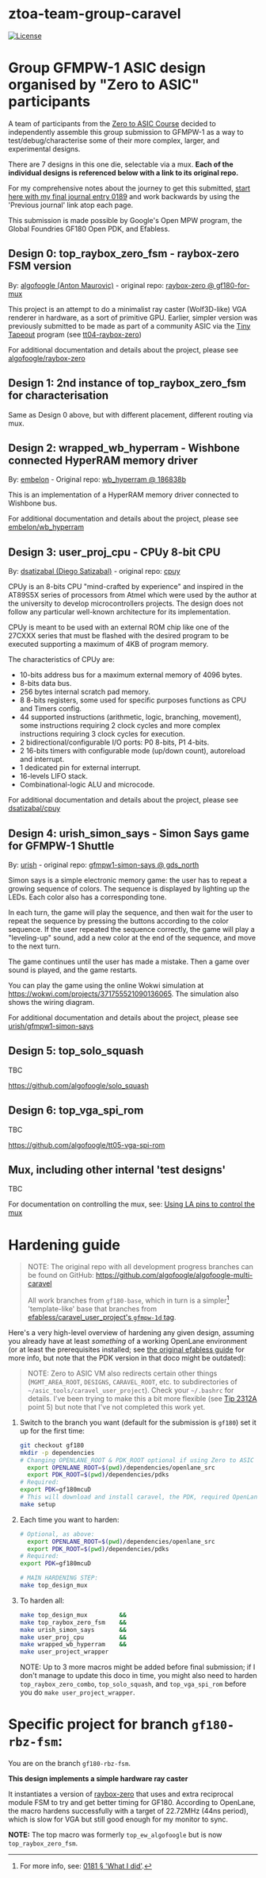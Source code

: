 # ztoa-team-group-caravel

[![License](https://img.shields.io/badge/License-Apache%202.0-blue.svg)](https://opensource.org/licenses/Apache-2.0)

# Group GFMPW-1 ASIC design organised by "Zero to ASIC" participants

A team of participants from the [Zero to ASIC Course](https://zerotoasiccourse.com) decided to independently assemble this group submission to GFMPW-1 as a way to test/debug/characterise some of their more complex, larger, and experimental designs.

There are 7 designs in this one die, selectable via a mux. **Each of the individual designs is referenced below with a link to its original repo.**

For my comprehensive notes about the journey to get this submitted, [start here with my final journal entry 0189](https://github.com/algofoogle/journal/blob/master/0189-2023-12-11.md) and work backwards by using the 'Previous journal' link atop each page.

This submission is made possible by Google's Open MPW program, the Global Foundries GF180 Open PDK, and Efabless.


## Design 0: top_raybox_zero_fsm - raybox-zero FSM version

By: [algofoogle (Anton Maurovic)] - original repo: [raybox-zero @ gf180-for-mux](https://github.com/algofoogle/raybox-zero/tree/gf180-for-mux)

This project is an attempt to do a minimalist ray caster (Wolf3D-like) VGA renderer in hardware, as a sort of primitive GPU. Earlier, simpler version was previously submitted to be made as part of a community ASIC via the [Tiny Tapeout] program (see [tt04-raybox-zero])

For additional documentation and details about the project, please see [algofoogle/raybox-zero](https://github.com/algofoogle/raybox-zero)


[algofoogle (Anton Maurovic)]: https://github.com/algofoogle
[Tiny Tapeout]: https://tinytapeout.com
[tt04-raybox-zero]: https://github.com/algofoogle/tt04-raybox-zero


## Design 1: 2nd instance of top_raybox_zero_fsm for characterisation

Same as Design 0 above, but with different placement, different routing via mux.


## Design 2: wrapped_wb_hyperram - Wishbone connected HyperRAM memory driver

By: [embelon] - Original repo: [wb_hyperram @ 186838b](https://github.com/embelon/wb_hyperram/tree/186838b2605fdc31cdaf1b83afdefef1dd36c42d)

This is an implementation of a HyperRAM memory driver connected to Wishbone bus.

For additional documentation and details about the project, please see [embelon/wb_hyperram](https://github.com/embelon/wb_hyperram)

[embelon]: https://github.com/embelon


## Design 3: user_proj_cpu - CPUy 8-bit CPU

By: [dsatizabal (Diego Satizabal)] - original repo: [cpuy](https://github.com/dsatizabal/cpuy)

CPUy is an 8-bits CPU "mind-crafted by experience" and inspired in the AT89S5X series of processors from Atmel which were used by the author at the university to develop microcontrollers projects. The design does not follow any particular well-known architecture for its implementation.

CPUy is meant to be used with an external ROM chip like one of the 27CXXX series that must be flashed with the desired program to be executed supporting a maximum of 4KB of program memory.

The characteristics of CPUy are:
*   10-bits address bus for a maximum external memory of 4096 bytes.
*   8-bits data bus.
*   256 bytes internal scratch pad memory.
*   8 8-bits registers, some used for specific purposes functions as CPU and Timers config.
*   44 supported instructions (arithmetic, logic, branching, movement), some instructions requiring 2 clock cycles and more complex instructions requiring 3 clock cycles for execution.
*   2 bidirectional/configurable I/O ports: P0 8-bits, P1 4-bits.
*   2 16-bits timers with configurable mode (up/down count), autoreload and interrupt.
*   1 dedicated pin for external interrupt.
*   16-levels LIFO stack.
*   Combinational-logic ALU and microcode.

For additional documentation and details about the project, please see [dsatizabal/cpuy](https://github.com/dsatizabal/cpuy)

[dsatizabal (Diego Satizabal)]: https://github.com/dsatizabal


## Design 4: urish_simon_says - Simon Says game for GFMPW-1 Shuttle

By: [urish] - original repo: [gfmpw1-simon-says @ gds_north](https://github.com/urish/gfmpw1-simon-says/tree/gds_north)

Simon says is a simple electronic memory game: the user has to repeat a growing sequence of colors. The sequence is displayed by lighting up the LEDs. Each color also has a corresponding tone.

In each turn, the game will play the sequence, and then wait for the user to repeat the sequence by pressing the buttons according to the color sequence. If the user repeated the sequence correctly, the game will play a "leveling-up" sound, add a new color at the end of the sequence, and move to the next turn.

The game continues until the user has made a mistake. Then a game over sound is played, and the game restarts.

You can play the game using the online Wokwi simulation at https://wokwi.com/projects/371755521090136065. The simulation also shows the wiring diagram.

For additional documentation and details about the project, please see [urish/gfmpw1-simon-says](https://github.com/urish/gfmpw1-simon-says)

[urish]: https://github.com/urish



## Design 5: top_solo_squash

TBC

https://github.com/algofoogle/solo_squash


## Design 6: top_vga_spi_rom

TBC

https://github.com/algofoogle/tt05-vga-spi-rom


## Mux, including other internal 'test designs'

TBC

For documentation on controlling the mux, see: [Using LA pins to control the mux](https://github.com/algofoogle/journal/blob/master/0187-2023-12-09.md#using-la-pins-to-control-the-mux)


# Hardening guide

>   NOTE: The original repo with all development progress branches can be found on GitHub: https://github.com/algofoogle/algofoogle-multi-caravel
>   
>   All work branches from `gf180-base`, which in turn is a simpler[^1] 'template-like' base that branches from [efabless/caravel_user_project's `gfmpw-1d` tag](https://github.com/efabless/caravel_user_project/tree/gfmpw-1d).

<!-- footnote: -->
[^1]: For more info, see: [0181 &sect; 'What I did'](https://github.com/algofoogle/journal/blob/master/0181-2023-12-02.md#what-i-did).

Here's a very high-level overview of hardening any given design, assuming you already have at least *something* of a working OpenLane environment (or at least the prerequisites installed; see [the original efabless guide](https://github.com/efabless/caravel_user_project/blob/gfmpw-1c/docs/source/index.rst) for more info, but note that the PDK version in that doco might be outdated):

> NOTE: Zero to ASIC VM also redirects certain other things (`MGMT_AREA_ROOT`, `DESIGNS`, `CARAVEL_ROOT`, etc. to subdirectories of `~/asic_tools/caravel_user_project`). Check your `~/.bashrc` for details. I've been trying to make this a bit more flexible (see [Tip 2312A](https://github.com/algofoogle/journal/blob/master/tips/2312A.md) point 5) but note that I've not completed this work yet.

1.  Switch to the branch you want (default for the submission is `gf180`) set it up for the first time:
    ```bash
    git checkout gf180
    mkdir -p dependencies
    # Changing OPENLANE_ROOT & PDK_ROOT optional if using Zero to ASIC VM:
      export OPENLANE_ROOT=$(pwd)/dependencies/openlane_src
      export PDK_ROOT=$(pwd)/dependencies/pdks
    # Required:
    export PDK=gf180mcuD
    # This will download and install caravel, the PDK, required OpenLane version, etc.
    make setup
    ```
2.  Each time you want to harden:
    ```bash
    # Optional, as above:
      export OPENLANE_ROOT=$(pwd)/dependencies/openlane_src
      export PDK_ROOT=$(pwd)/dependencies/pdks
    # Required:
    export PDK=gf180mcuD

    # MAIN HARDENING STEP:
    make top_design_mux
    ```
3.  To harden all:
    ```bash
    make top_design_mux         &&
    make top_raybox_zero_fsm    &&
    make urish_simon_says       &&
    make user_proj_cpu          &&
    make wrapped_wb_hyperram    &&
    make user_project_wrapper
    ```
    NOTE: Up to 3 more macros might be added before final submission; if I don't manage to update this doco in time, you might also need to harden `top_raybox_zero_combo`, `top_solo_squash`, and `top_vga_spi_rom` before you do `make user_project_wrapper`.





# Specific project for branch `gf180-rbz-fsm`: 

You are on the branch `gf180-rbz-fsm`.

**This design implements a simple hardware ray caster**

It instantiates a version of [raybox-zero] that uses and extra reciprocal module FSM to try and get better timing for GF180. According to OpenLane, the macro hardens successfully with a target of 22.72MHz (44ns period), which is slow for VGA but still good enough for my monitor to sync.

**NOTE:** The top macro was formerly `top_ew_algofoogle` but is now `top_raybox_zero_fsm`.

[raybox-zero]: https://github.com/algofoogle/raybox-zero/tree/gf180
